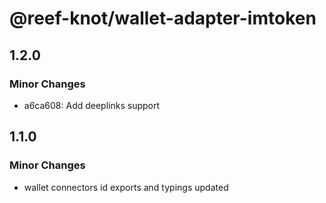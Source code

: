 # @reef-knot/wallet-adapter-imtoken

## 1.2.0

### Minor Changes

- a6ca608: Add deeplinks support

## 1.1.0

### Minor Changes

- wallet connectors id exports and typings updated
